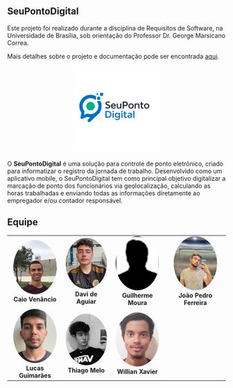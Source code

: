 ## SeuPontoDigital

Este projeto foi realizado durante a disciplina de Requisitos de Software, na Universidade de Brasília, sob orientação do Professor Dr. George Marsicano Correa. 

Mais detalhes sobre o projeto e documentação pode ser encontrada [aqui](https://mdsreq-fga-unb.github.io/2025.1-T01-SeuPontoDigital/).

<p align="center">
  <img src="docs/assets/icons/pontodigital.png" alt="Logo do produto" width="200">
</p>

O **SeuPontoDigital** é uma solução para controle de ponto eletrônico, criado para informatizar o registro da jornada de trabalho. Desenvolvido como um aplicativo mobile, o SeuPontoDigital tem como principal objetivo digitalizar a marcação de ponto dos funcionários via geolocalização, calculando as horas trabalhadas e enviando todas as informações diretamente ao empregador e/ou contador responsável.

## Equipe 

<table align="center" cellspacing="20" cellpadding="0">
  <tr>
    <td align="center">
      <img src="docs/assets/images/caio.jpg" width="100" style="border-radius: 50%;"><br>
      <strong>Caio Venâncio</strong><br>
    </td>
    <td align="center">
      <img src="docs/assets/images/davi.jpg" width="100" style="border-radius: 50%;"><br>
      <strong>Davi de Aguiar</strong><br>
    </td>
    <td align="center">
      <img src="docs/assets/images/guilherme.png" width="100" style="border-radius: 50%;"><br>
      <strong>Guilherme Moura</strong><br>
    </td>
    <td align="center">
      <img src="docs/assets/images/joao.jpeg" width="100" style="border-radius: 50%;"><br>
      <strong>João Pedro Ferreira</strong><br>
    </td>
  </tr>
  <tr>
    <td align="center">
      <img src="docs/assets/images/lucas.jpg" width="100" style="border-radius: 50%;"><br>
      <strong>Lucas Guimarães</strong><br>
    </td>
    <td align="center">
      <img src="docs/assets/images/thiago.jpg" width="100" style="border-radius: 50%;"><br>
      <strong>Thiago Melo</strong><br>
    </td>
    <td align="center">
      <img src="docs/assets/images/willian.jpg" width="100" style="border-radius: 50%;"><br>
      <strong>Willian Xavier</strong><br>
    </td>
    <td align="center">
    </td>
  </tr>
</table>

